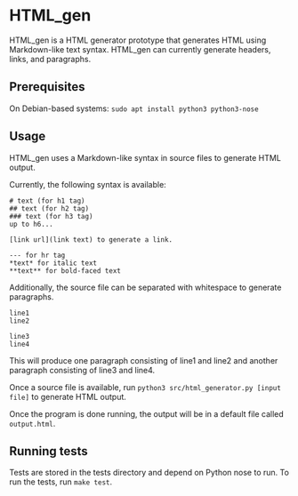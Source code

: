 # HTML_gen

HTML_gen is a HTML generator prototype that generates HTML using Markdown-like
text syntax. HTML_gen can currently generate headers, links, and paragraphs.

## Prerequisites

On Debian-based systems:
`sudo apt install python3 python3-nose`

## Usage

HTML_gen uses a Markdown-like syntax in source files to generate HTML output.

Currently, the following syntax is available:

```
# text (for h1 tag)
## text (for h2 tag)
### text (for h3 tag)
up to h6...

[link url](link text) to generate a link.

--- for hr tag
*text* for italic text
**text** for bold-faced text
```

Additionally, the source file can be separated with whitespace to generate
paragraphs.

```
line1
line2

line3
line4
```

This will produce one paragraph consisting of line1 and line2 and another
paragraph consisting of line3 and line4.

Once a source file is available, run `python3 src/html_generator.py [input file]`
to generate HTML output.

Once the program is done running, the output will be in a default file
called `output.html`.

## Running tests

Tests are stored in the tests directory and depend on Python nose to run.
To run the tests, run `make test`.

